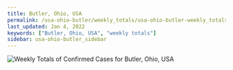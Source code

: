 ```yaml
---
title: Butler, Ohio, USA
permalink: /usa-ohio-butler/weekly_totals/usa-ohio-butler-weekly_totals.html
last_updated: Jan 4, 2022
keywords: ["Butler, Ohio, USA", "weekly totals"]
sidebar: usa-ohio-butler_sidebar
---
```


![Weekly Totals of Confirmed Cases for Butler, Ohio, USA](/covid_tracker/images/graphs/usa-ohio-butler-weekly_totals_graph.png)
